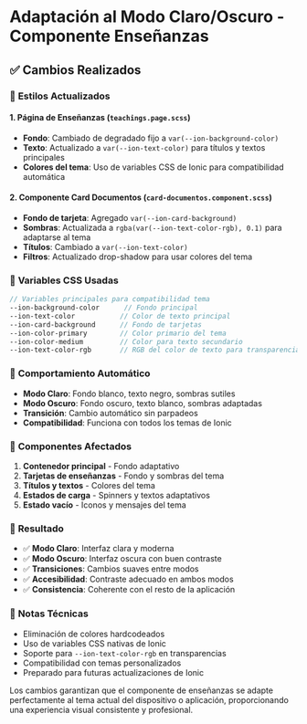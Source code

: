 # Adaptación al Modo Claro/Oscuro - Componente Enseñanzas

## ✅ Cambios Realizados

### 🎨 **Estilos Actualizados**

#### 1. **Página de Enseñanzas (`teachings.page.scss`)**
- **Fondo**: Cambiado de degradado fijo a `var(--ion-background-color)`
- **Texto**: Actualizado a `var(--ion-text-color)` para títulos y textos principales
- **Colores del tema**: Uso de variables CSS de Ionic para compatibilidad automática

#### 2. **Componente Card Documentos (`card-documentos.component.scss`)**
- **Fondo de tarjeta**: Agregado `var(--ion-card-background)` 
- **Sombras**: Actualizada a `rgba(var(--ion-text-color-rgb), 0.1)` para adaptarse al tema
- **Títulos**: Cambiado a `var(--ion-text-color)` 
- **Filtros**: Actualizado drop-shadow para usar colores del tema

### 🔧 **Variables CSS Usadas**

```scss
// Variables principales para compatibilidad tema
--ion-background-color      // Fondo principal
--ion-text-color           // Color de texto principal
--ion-card-background      // Fondo de tarjetas
--ion-color-primary        // Color primario del tema
--ion-color-medium         // Color para texto secundario
--ion-text-color-rgb       // RGB del color de texto para transparencias
```

### 🌙 **Comportamiento Automático**

- **Modo Claro**: Fondo blanco, texto negro, sombras sutiles
- **Modo Oscuro**: Fondo oscuro, texto blanco, sombras adaptadas
- **Transición**: Cambio automático sin parpadeos
- **Compatibilidad**: Funciona con todos los temas de Ionic

### 📱 **Componentes Afectados**

1. **Contenedor principal** - Fondo adaptativo
2. **Tarjetas de enseñanzas** - Fondo y sombras del tema
3. **Títulos y textos** - Colores del tema
4. **Estados de carga** - Spinners y textos adaptativos
5. **Estado vacío** - Iconos y mensajes del tema

### 🎯 **Resultado**

- ✅ **Modo Claro**: Interfaz clara y moderna
- ✅ **Modo Oscuro**: Interfaz oscura con buen contraste
- ✅ **Transiciones**: Cambios suaves entre modos
- ✅ **Accesibilidad**: Contraste adecuado en ambos modos
- ✅ **Consistencia**: Coherente con el resto de la aplicación

### 📝 **Notas Técnicas**

- Eliminación de colores hardcodeados
- Uso de variables CSS nativas de Ionic
- Soporte para `--ion-text-color-rgb` en transparencias
- Compatibilidad con temas personalizados
- Preparado para futuras actualizaciones de Ionic

Los cambios garantizan que el componente de enseñanzas se adapte perfectamente al tema actual del dispositivo o aplicación, proporcionando una experiencia visual consistente y profesional.
